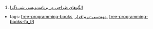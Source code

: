 1. [الگوهای طراحی در برنامه‌نویسی شیء‌گرا](https://github.com/khajavi/Practical-Design-Patterns)
  * tags: [free-programming-books](tags/free-programming-books.md), [مهندسی-نرم‌افزار](tags/مهندسی-نرم‌افزار.md), [free-programming-books-fa_IR](tags/free-programming-books-fa_IR.md)
